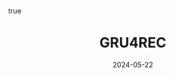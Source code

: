 ---
order: 14
title: GRU4REC
date: 2024-05-22
categories: [Research Interest, Recommender System]
tags: [Paper Review, Data Mining, Recommender System, Sequential Recommender System, Deep Learning, RNN]
math: true
description: >-
    <ul type="square">
    <li><strong>Title</strong>: <a href="https://arxiv.org/abs/1511.06939"><em>Session-based Recommendations with Recurrent Neural Networks</em></a></li>
    <li><strong>Author</strong>: <em>Hidasi et al.</em></li>
    <li><strong>Publisher</strong>: <em>ICLR</em></li>
    <li><strong>Published</strong>: <em>2016</em></li>
    </ul>
image:
    path: /_post_refer_img/RecommenderSystem/Thumbnail.jpg
---